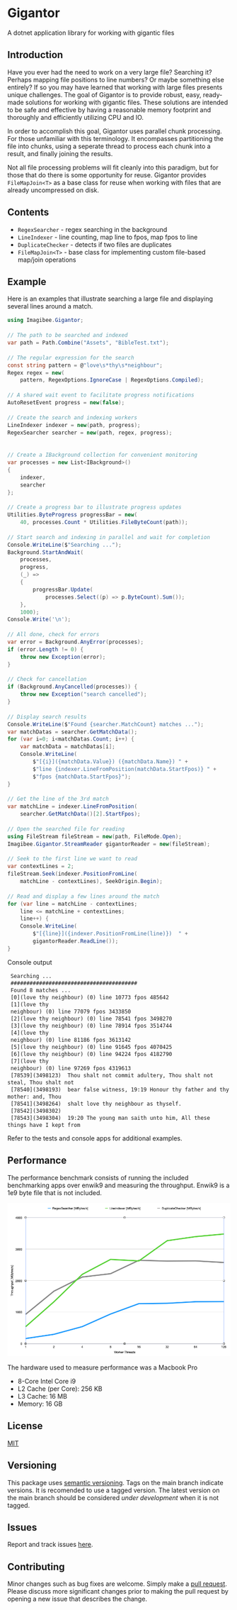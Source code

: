 # Gigantor
A dotnet application library for working with gigantic files


## Introduction
Have you ever had the need to work on a very large file?  Searching it?  Perhaps mapping file positions to line numbers? Or maybe something else entirely?  If so you may have learned that working with large files presents unique challenges.  The goal of Gigantor is to provide robust, easy, ready-made solutions for working with gigantic files.  These solutions are intended to be safe and effective by having a reasonable memory footprint and thoroughly and efficiently utilizing CPU and IO.

In order to accomplish this goal, Gigantor uses parallel chunk processing.  For those unfamiliar with this terminology.  It encompasses partitioning the file into chunks, using a seperate thread to process each chunk into a result, and finally joining the results.

Not all file processing problems will fit cleanly into this paradigm, but for those that do there is some opportunity for reuse.  Gigantor provides `FileMapJoin<T>` as a base class for reuse when working with files that are already uncompressed on disk.

## Contents
- `RegexSearcher` - regex searching in the background
- `LineIndexer` - line counting, map line to fpos, map fpos to line
- `DuplicateChecker` - detects if two files are duplicates
- `FileMapJoin<T>` - base class for implementing custom file-based map/join operations


## Example
Here is an examples that illustrate searching a large file and displaying several lines around a match.

```csharp
using Imagibee.Gigantor;

// The path to be searched and indexed
var path = Path.Combine("Assets", "BibleTest.txt");

// The regular expression for the search
const string pattern = @"love\s*thy\s*neighbour";
Regex regex = new(
    pattern, RegexOptions.IgnoreCase | RegexOptions.Compiled);

// A shared wait event to facilitate progress notifications
AutoResetEvent progress = new(false);

// Create the search and indexing workers
LineIndexer indexer = new(path, progress);
RegexSearcher searcher = new(path, regex, progress);


// Create a IBackground collection for convenient monitoring
var processes = new List<IBackground>()
{
    indexer,
    searcher
};

// Create a progress bar to illustrate progress updates
Utilities.ByteProgress progressBar = new(
    40, processes.Count * Utilities.FileByteCount(path));

// Start search and indexing in parallel and wait for completion
Console.WriteLine($"Searching ...");
Background.StartAndWait(
    processes,
    progress,
    (_) =>
    {
        progressBar.Update(
            processes.Select((p) => p.ByteCount).Sum());
    },
    1000);
Console.Write('\n');

// All done, check for errors
var error = Background.AnyError(processes);
if (error.Length != 0) {
    throw new Exception(error);
}

// Check for cancellation
if (Background.AnyCancelled(processes)) {
    throw new Exception("search cancelled");
}

// Display search results
Console.WriteLine($"Found {searcher.MatchCount} matches ...");
var matchDatas = searcher.GetMatchData();
for (var i=0; i<matchDatas.Count; i++) {
    var matchData = matchDatas[i];
    Console.WriteLine(
        $"[{i}]({matchData.Value}) ({matchData.Name}) " +
        $"line {indexer.LineFromPosition(matchData.StartFpos)} " +
        $"fpos {matchData.StartFpos}");
}

// Get the line of the 3rd match
var matchLine = indexer.LineFromPosition(
    searcher.GetMatchData()[2].StartFpos);

// Open the searched file for reading
using FileStream fileStream = new(path, FileMode.Open);
Imagibee.Gigantor.StreamReader gigantorReader = new(fileStream);

// Seek to the first line we want to read
var contextLines = 2;
fileStream.Seek(indexer.PositionFromLine(
    matchLine - contextLines), SeekOrigin.Begin);

// Read and display a few lines around the match
for (var line = matchLine - contextLines;
    line <= matchLine + contextLines;
    line++) {
    Console.WriteLine(
        $"[{line}]({indexer.PositionFromLine(line)})  " +
        gigantorReader.ReadLine());
}
```

Console output
```console
 Searching ...
 ########################################
 Found 8 matches ...
 [0](love thy neighbour) (0) line 10773 fpos 485642
 [1](love thy
 neighbour) (0) line 77079 fpos 3433850
 [2](love thy neighbour) (0) line 78541 fpos 3498270
 [3](love thy neighbour) (0) line 78914 fpos 3514744
 [4](love thy
 neighbour) (0) line 81186 fpos 3613142
 [5](love thy neighbour) (0) line 91645 fpos 4070425
 [6](love thy neighbour) (0) line 94224 fpos 4182790
 [7](love thy
 neighbour) (0) line 97269 fpos 4319613
 [78539](3498123)  Thou shalt not commit adultery, Thou shalt not steal, Thou shalt not
 [78540](3498193)  bear false witness, 19:19 Honour thy father and thy mother: and, Thou
 [78541](3498264)  shalt love thy neighbour as thyself.
 [78542](3498302)  
 [78543](3498304)  19:20 The young man saith unto him, All these things have I kept from
```
Refer to the tests and console apps for additional examples.

## Performance
The performance benchmark consists of running the included benchmarking apps over enwik9 and measuring the throughput.  Enwik9 is a 1e9 byte file that is not included.

![Throughput Graph](https://github.com/imagibee/Gigantor/blob/main/Images/Throughput.png?raw=true)


The hardware used to measure performance was a Macbook Pro
- 8-Core Intel Core i9
- L2 Cache (per Core):	256 KB
- L3 Cache:	16 MB
- Memory:	16 GB

## License
[MIT](https://www.mit.edu/~amini/LICENSE.md)

## Versioning
This package uses [semantic versioning](https://en.wikipedia.org/wiki/Software_versioning#Semantic_versioning).  Tags on the main branch indicate versions.  It is recomended to use a tagged version.  The latest version on the main branch should be considered _under development_ when it is not tagged.

## Issues
Report and track issues [here](https://github.com/imagibee/Gigantor/issues).

## Contributing
Minor changes such as bug fixes are welcome.  Simply make a [pull request](https://opensource.com/article/19/7/create-pull-request-github).  Please discuss more significant changes prior to making the pull request by opening a new issue that describes the change.
